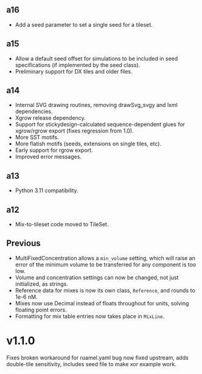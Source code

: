 ## a16

- Add a seed parameter to set a single seed for a tileset.

## a15

- Allow a default seed offset for simulations to be included in seed specifications (if
  implemented by the seed class).
- Preliminary support for DX tiles and older files.

## a14

- Internal SVG drawing routines, removing drawSvg_svgy and lxml dependencies.
- Xgrow release dependency.
- Support for stickydesign-calculated sequence-dependent glues for xgrow/rgrow export (fixes regression from 1.0).
- More SST motifs.
- More flatish motifs (seeds, extensions on single tiles, etc).
- Early support for rgrow export.
- Improved error messages.

## a13

- Python 3.11 compatibility.

## a12

- Mix-to-tileset code moved to TileSet.

## Previous

- MultiFixedConcentration allows a `min_volume` setting, which will raise an error of the minimum
  volume to be transferred for any component is too low.
- Volume and concentration settings can now be changed, not just initialized, as strings.
- Reference data for mixes is now its own class, `Reference`, and rounds to 1e-6 nM.
- Mixes now use Decimal instead of floats throughout for units, solving floating point errors.
- Formatting for mix table entries now takes place in `MixLine`.


# v1.1.0

Fixes broken workaround for ruamel.yaml bug now fixed upstream, adds double-tile sensitivity, includes
seed file to make xor example work.
